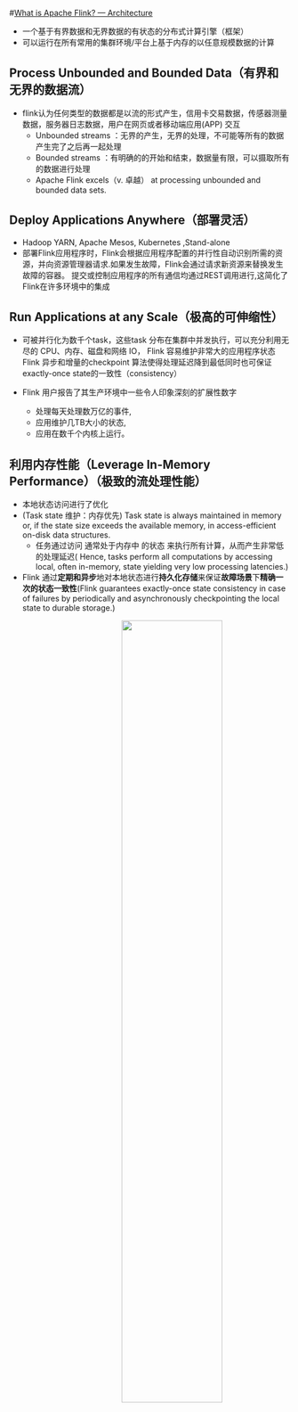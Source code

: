 #[What is Apache Flink? — Architecture](https://flink.apache.org/flink-architecture.html)

- 一个基于有界数据和无界数据的有状态的分布式计算引擎（框架）
- 可以运行在所有常用的集群环境/平台上基于内存的以任意规模数据的计算

## Process Unbounded and Bounded Data（有界和无界的数据流）
- flink认为任何类型的数据都是以流的形式产生，信用卡交易数据，传感器测量数据，服务器日志数据，用户在网页或者移动端应用(APP) 交互
   - Unbounded streams ：无界的产生，无界的处理，不可能等所有的数据产生完了之后再一起处理
   - Bounded streams  ：有明确的的开始和结束，数据量有限，可以摄取所有的数据进行处理
   - Apache Flink excels（v. 卓越） at processing unbounded and bounded data sets. 
   
## Deploy Applications Anywhere（部署灵活）
-  Hadoop YARN, Apache Mesos, Kubernetes ,Stand-alone
-  部署Flink应用程序时，Flink会根据应用程序配置的并行性自动识别所需的资源，并向资源管理器请求.如果发生故障，Flink会通过请求新资源来替换发生故障的容器。
  提交或控制应用程序的所有通信均通过REST调用进行,这简化了Flink在许多环境中的集成
  
  
## Run Applications at any Scale（极高的可伸缩性）
- 可被并行化为数千个task，这些task 分布在集群中并发执行，可以充分利用无尽的 CPU、内存、磁盘和网络 IO，
 Flink 容易维护非常大的应用程序状态
 Flink 异步和增量的checkpoint 算法使得处理延迟降到最低同时也可保证exactly-once state的一致性（consistency）
 
- Flink 用户报告了其生产环境中一些令人印象深刻的扩展性数字
   - 处理每天处理数万亿的事件,
   - 应用维护几TB大小的状态,
   - 应用在数千个内核上运行。





## 利用内存性能（Leverage In-Memory Performance）（极致的流处理性能）
- 本地状态访问进行了优化
- (Task state 维护：内存优先) Task state  is always maintained in memory  or, if the state size exceeds the available memory, in access-efficient on-disk data structures. 
   - 任务通过访问 通常处于内存中 的状态 来执行所有计算，从而产生非常低的处理延迟( Hence, tasks perform all computations by accessing local, often in-memory, state yielding very low processing latencies.)
- Flink 通过**定期和异步**地对本地状态进行**持久化存储**来保证**故障场景**下**精确一次的状态一致性**(Flink guarantees exactly-once state consistency in case of failures by periodically and asynchronously checkpointing the local state to durable storage.)
<img src="https://flink.apache.org/img/local-state.png" width="60%"  div align=right  />

